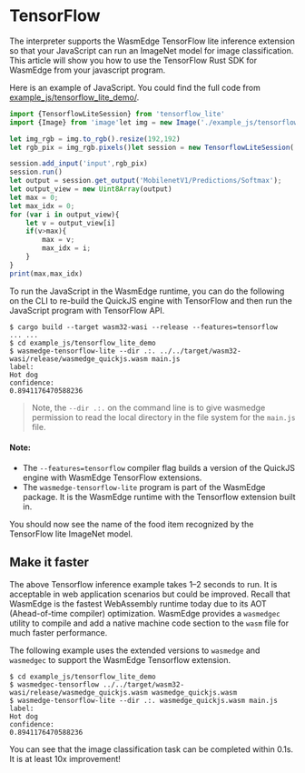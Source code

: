 # TensorFlow

The interpreter supports the WasmEdge TensorFlow lite inference extension so that your JavaScript can run an ImageNet model for image classification. This article will show you how to use the TensorFlow Rust SDK for WasmEdge from your javascript program.

Here is an example of JavaScript. You could find the full code from [example_js/tensorflow_lite_demo/](https://github.com/second-state/wasmedge-quickjs/tree/main/example_js/tensorflow_lite_demo).

```javascript
import {TensorflowLiteSession} from 'tensorflow_lite'
import {Image} from 'image'let img = new Image('./example_js/tensorflow_lite_demo/food.jpg')

let img_rgb = img.to_rgb().resize(192,192)
let rgb_pix = img_rgb.pixels()let session = new TensorflowLiteSession('./example_js/tensorflow_lite_demo/lite-model_aiy_vision_classifier_food_V1_1.tflite')

session.add_input('input',rgb_pix)
session.run()
let output = session.get_output('MobilenetV1/Predictions/Softmax');
let output_view = new Uint8Array(output)
let max = 0;
let max_idx = 0;
for (var i in output_view){
    let v = output_view[i]
    if(v>max){
        max = v;
        max_idx = i;
    }
}
print(max,max_idx)
```

To run the JavaScript in the WasmEdge runtime, you can do the following on the CLI to re-build the QuickJS engine with TensorFlow and then run the JavaScript program with TensorFlow API.

```shell
$ cargo build --target wasm32-wasi --release --features=tensorflow
... ...
$ cd example_js/tensorflow_lite_demo
$ wasmedge-tensorflow-lite --dir .:. ../../target/wasm32-wasi/release/wasmedge_quickjs.wasm main.js
label:
Hot dog
confidence:
0.8941176470588236
```

>  Note, the `--dir .:.` on the command line is to give wasmedge permission to read the local directory in the file system for the `main.js` file.

#### Note:

* The `--features=tensorflow` compiler flag builds a version of the QuickJS engine with WasmEdge TensorFlow extensions.
* The `wasmedge-tensorflow-lite` program is part of the WasmEdge package. It is the WasmEdge runtime with the Tensorflow extension built in.

You should now see the name of the food item recognized by the TensorFlow lite ImageNet model.

## Make it faster

The above Tensorflow inference example takes 1–2 seconds to run. It is acceptable in web application scenarios but could be improved. Recall that WasmEdge is the fastest WebAssembly runtime today due to its AOT (Ahead-of-time compiler) optimization. WasmEdge provides a `wasmedgec` utility to compile and add a native machine code section to the `wasm` file for much faster performance.

The following example uses the extended versions to `wasmedge` and `wasmedgec` to support the WasmEdge Tensorflow extension.

```shell
$ cd example_js/tensorflow_lite_demo
$ wasmedgec-tensorflow ../../target/wasm32-wasi/release/wasmedge_quickjs.wasm wasmedge_quickjs.wasm
$ wasmedge-tensorflow-lite --dir .:. wasmedge_quickjs.wasm main.js
label:
Hot dog
confidence:
0.8941176470588236
```

You can see that the image classification task can be completed within 0.1s. It is at least 10x improvement!
